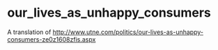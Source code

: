 # our_lives_as_unhappy_consumers
A translation of http://www.utne.com/politics/our-lives-as-unhappy-consumers-ze0z1608zfis.aspx

